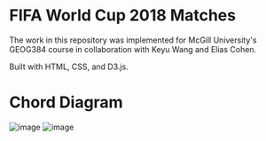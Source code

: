 # FIFA World Cup 2018 Matches
The work in this repository was implemented for McGill University's GEOG384 course in collaboration with Keyu Wang and Elias Cohen.

Built with HTML, CSS, and D3.js.

# Chord Diagram
![image](https://user-images.githubusercontent.com/11446741/206873435-68a4666e-0bca-46fa-9215-ac9605566cb2.png)
![image](https://user-images.githubusercontent.com/11446741/206873460-46420e11-0af0-4178-b0eb-b04d53543959.png)


